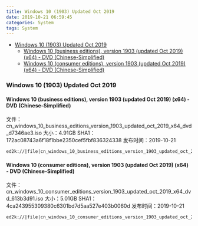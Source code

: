 ```yaml
---
title: Windows 10 (1903) Updated Oct 2019
date: 2019-10-21 06:59:45
categories: System
tags: System
---
```


<!-- more -->

<!-- TOC -->

- [Windows 10 (1903) Updated Oct 2019](#windows-10-1903-updated-oct-2019)
  - [Windows 10 (business editions), version 1903 (updated Oct 2019) (x64) - DVD (Chinese-Simplified)](#windows-10-business-editions-version-1903-updated-oct-2019-x64---dvd-chinese-simplified)
  - [Windows 10 (consumer editions), version 1903 (updated Oct 2019) (x64) - DVD (Chinese-Simplified)](#windows-10-consumer-editions-version-1903-updated-oct-2019-x64---dvd-chinese-simplified)

<!-- /TOC -->

<a id="markdown-windows-10-1903-updated-oct-2019" name="windows-10-1903-updated-oct-2019"></a>

### Windows 10 (1903) Updated Oct 2019

<a id="markdown-windows-10-business-editions-version-1903-updated-oct-2019-x64---dvd-chinese-simplified" name="windows-10-business-editions-version-1903-updated-oct-2019-x64---dvd-chinese-simplified"></a>

#### Windows 10 (business editions), version 1903 (updated Oct 2019) (x64) - DVD (Chinese-Simplified)

文件：cn_windows_10_business_editions_version_1903_updated_oct_2019_x64_dvd_d7346ae3.iso
大小：4.91GB
SHA1：172ac08743a6f18f1bbe2350cef5fbf836324338
发布时间：2019-10-21

```markdown
ed2k://|file|cn_windows_10_business_editions_version_1903_updated_oct_2019_x64_dvd_d7346ae3.iso|5275852800|6F12F5EA9E3B7BD1C5412121CDB8BCDC|/
```

<a id="markdown-windows-10-consumer-editions-version-1903-updated-oct-2019-x64---dvd-chinese-simplified" name="windows-10-consumer-editions-version-1903-updated-oct-2019-x64---dvd-chinese-simplified"></a>

#### Windows 10 (consumer editions), version 1903 (updated Oct 2019) (x64) - DVD (Chinese-Simplified)

文件：cn_windows_10_consumer_editions_version_1903_updated_oct_2019_x64_dvd_613b3d91.iso
大小：5.01GB
SHA1：4ca243955309380c6301bd7d5aa527e403b0060d
发布时间：2019-10-21

```markdown
ed2k://|file|cn_windows_10_consumer_editions_version_1903_updated_oct_2019_x64_dvd_613b3d91.iso|5380552704|6056930136470C6B1677978F4F2237CD|/
```
